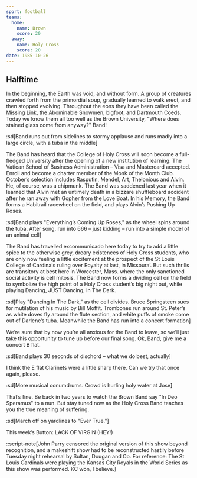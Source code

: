 ```yaml
---
sport: football
teams:
  home:
    name: Brown
    score: 20
  away:
    name: Holy Cross
    score: 20
date: 1985-10-26
---
```


## Halftime

In the beginning, the Earth was void, and without form. A group of creatures crawled forth from the primordial soup, gradually learned to walk erect, and then stopped evolving. Throughout the eons they have been called the Missing Link, the Abominable Snowmen, bigfoot, and Dartmouth Coeds. Today we know them all too well as the Brown University, "Where does stained glass come from anyway?" Band!

:sd[Band runs out from sidelines to stormy applause and runs madly into a large circle, with a tuba in the middle]

The Band has heard that the College of Holy Cross will soon become a full-fledged University after the opening of a new institution of learning: The Vatican School of Business Administration – Visa and Mastercard accepted. Enroll and become a charter member of the Monk of the Month Club. October’s selection includes Rasputin, Mendel, Art, Thelonious and Alvin. He, of course, was a chipmunk. The Band was saddened last year when it learned that Alvin met an untimely death in a bizzare shuffleboard accident after he ran away with Gopher from the Love Boat. In his Memory, the Band forms a Habitrail racewheel on the field, and plays Alvin’s Pushing Up Roses.

:sd[Band plays "Everything’s Coming Up Roses," as the wheel spins around the tuba. After song, run into 666 – just kidding – run into a simple model of an animal cell]

The Band has travelled excommunicado here today to try to add a little spice to the otherwise grey, dreary existences of Holy Cross students, who are only now feeling a little excitement at the prospect of the St Louis College of Cardinals ruling over Royalty at last, in Missoura’. But such thrills are transitory at best here in Worcester, Mass. where the only sanctioned social activity is cell mitosis. The Band now forms a dividing cell on the field to symbolize the high point of a Holy Cross student’s big night out, while playing Dancing, JUST Dancing, In The Dark.

:sd[Play "Dancing In The Dark," as the cell divides. Bruce Springsteen sues for mutilation of his music by Bill Moffit. Trombones run around St. Peter’s as white doves fly around the flute section, and white puffs of smoke come out of Darlene’s tuba. Meanwhile the Band has run into a concert formation]

We’re sure that by now you’re all anxious for the Band to leave, so we’ll just take this opportunity to tune up before our final song. Ok, Band, give me a concert B flat.

:sd[Band plays 30 seconds of dischord – what we do best, actually]

I think the E flat Clarinets were a little sharp there. Can we try that once again, please.

:sd[More musical conumdrums. Crowd is hurling holy water at Jose]

That’s fine. Be back in two years to watch the Brown Band say "In Deo Speramus" to a nun. But stay tuned now as the Holy Cross Band teaches you the true meaning of suffering.

:sd[March off on yardlines to "Ever True."]

This week’s Button: LACK OF VIRGIN (HEY!)

::script-note[John Parry censored the original version of this show beyond recognition, and a makeshift show had to be reconstructed hastily before Tuesday night rehearsal by Sultan, Dougan and Co. For reference: The St Louis Cardinals were playing the Kansas City Royals in the World Series as this show was performed. KC won, I believe.]
